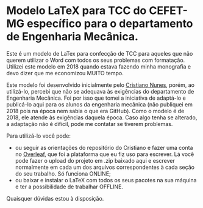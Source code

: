 # Modelo LaTeX para TCC do CEFET-MG específico para o departamento de Engenharia Mecânica.

Este é um modelo de LaTex para confecção de TCC para aqueles que não querem utilizar o Word com todos os seus problemas com formatação. Utilizei este modelo em 2018 quando estava fazendo minha monografia e devo dizer que me economizou MUITO tempo.

Este modelo foi desenvolvido inicialmente pelo [Cristiano Nunes](https://github.com/cfgnunes/latex-cefetmg), porém, ao utilizá-lo, percebi que não se adequava às exigências do departamento de Engenharia Mecânica. Foi por isso que tomei a iniciativa de adaptá-lo e publicá-lo aqui para os alunos da engenharia mecânica (não publiquei em 2018 pois na época nem sabia o que era GitHub). Como o modelo é de 2018, ele atende às exigências daquela época. Caso algo tenha se alterado, a adaptação não é difícil, pode me contatar se tiverem problemas.

Para utilizá-lo você pode:
- ou seguir as orientações do repositório do Cristiano e fazer uma conta no [Overleaf](https://www.overleaf.com/), que foi a plataforma que eu fiz uso para escrever. Lá você pode fazer o upload do projeto em .zip baixado aqui e escrever normalmente em cada um dos arquivos correspondentes à cada seção do seu trabalho. Só funciona ONLINE;
- ou baixar e instalar o LaTeX com todos os seus pacotes na sua máquina e ter a possibilidade de trabalhar OFFLINE.

Quaisquer dúvidas estou à disposição.
